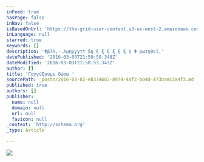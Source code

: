```yaml
---
inFeed: true
hasPage: false
inNav: false
isBasedOnUrl: 'https://the-grid-user-content.s3-us-west-2.amazonaws.com/ee7a721e-0018-4c7c-ae47-b980b52bbef4.png'
inLanguage: null
starred: true
keywords: []
description: 'Φβ7λ,-.λμηγγγττ 5η ξ ξ ξ ξ ξ ξ η Φ ρωτηθεί,'
datePublished: '2016-03-03T21:59:50.348Z'
dateModified: '2016-03-03T21:58:53.343Z'
author: []
title: 'Γογγύξουμε δώσω '
sourcePath: _posts/2016-03-02-eb374682-8974-40f2-b04d-473ba8c3a4f3.md
published: true
authors: []
publisher:
  name: null
  domain: null
  url: null
  favicon: null
_context: 'http://schema.org'
_type: Article

---
```

![](https://the-grid-user-content.s3-us-west-2.amazonaws.com/ee7a721e-0018-4c7c-ae47-b980b52bbef4.png)